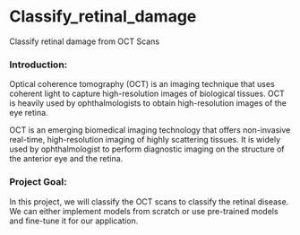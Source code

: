 # Classify_retinal_damage
Classify retinal damage from OCT Scans

### Introduction:
Optical coherence tomography (OCT) is an imaging technique that uses coherent light to capture high-resolution images of biological tissues. OCT is heavily used by ophthalmologists to obtain high-resolution images of the eye retina.

OCT is an emerging biomedical imaging technology that offers non-invasive real-time, high-resolution imaging of highly scattering tissues. It is widely used by ophthalmologist to perform diagnostic imaging on the structure of the anterior eye and the retina.

### Project Goal:
In this project, we will classify the OCT scans to classify the retinal disease. We can either implement models from scratch or use pre-trained models and fine-tune it for our application.

